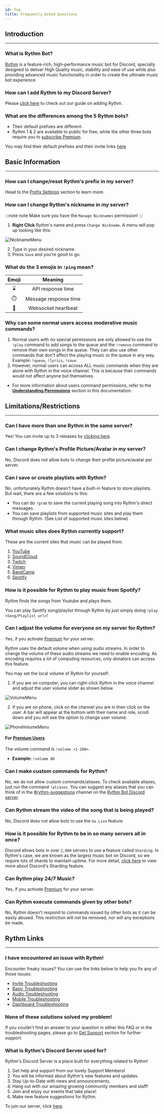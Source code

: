 ```yaml
---
id: faq
title: Frequently Asked Questions
---
```




<!-- The start of the Introduction Section -->
## Introduction
-----
### What is Rythm Bot?
[Rythm](/start) is a feature-rich, high-performance music bot for Discord, specially designed to deliver High Quality music, stability and ease of use while also providing advanced music functionality in order to create the ultimate music bot experience.

### How can I add Rythm to my Discord Server?
Please [click here](/adding_rythm) to check out our guide on adding Rythm.

### What are the differences among the 5 Rythm bots?
- Their default prefixes are different.
- Rythm 1 & 2 are available to public for free, while the other three bots require you to [subscribe Premium](https://rythm.fm/premium).

You may find their default prefixes and their invite links [here](/adding_rythm#rythm-releases)
<!-- The end of the Introduction Section -->

<!-- The start of the Basic Information Section -->
## Basic Information
-----

### How can I change/reset Rythm's prefix in my server?
Head to the [Prefix Settings](/settings#prefix) section to learn more.

### How can I change Rythm's nickname in my server?
:::note note
Make sure you have the `Manage Nicknames` permission!
:::
1. **Right Click** Rythm's name and press `Change Nickname`. A menu will pop up looking like this:

![NicknameMenu](/img/docs/faq/nickname-menu.png)

2. Type in your desired nickname.
3. Press `Save` and you're good to go.

### What do the 3 emojis in `!ping` mean?

| Emoji  | Meaning               |
|:------:|:---------------------:|
| ⌛     | API response time     |
| ⏱️     | Message response time |
| 💓     | Websocket heartbeat   |

### Why can some normal users access moderative music commands?
1. Normal users with no special permissions are only allowed to use the `!play` command to add songs to the queue and the `!remove` command to remove their own songs in the queue.
   They can also use other commands that don't affect the playing music or the queue in any way. Example: `!queue`, `!lyrics`, `!save`.
2. However, normal users can access ALL music commands when they are alone with Rythm in the voice channel.
   This is because their commands would not affect anyone but themselves.
  - For more information about users command permissions, refer to the **[Understanding Permissions](/permissions)** section in this documentation.
<!-- The end of the Basic Information Section -->

<!-- The start of the Limitations/Restrictions Section -->
## Limitations/Restrictions
-----
### Can I have more than one Rythm in the same server?
Yes! You can invite up to 3 releases by [clicking here](https://rythmbot.co/releases).

### Can I change Rythm's Profile Picture/Avatar in my server?
No, Discord does not allow bots to change their profile picture/avatar per server.

### Can I save or create playlists with Rythm?
No, unfortunately Rythm doesn't have a built-in feature to store playlists. But wait, there are a few solutions to this:
  - You can do `!grab` to save the current playing song into Rythm's direct messages.
  - You can save playlists from supported music sites and play them through Rythm. (See List of supported music sites below)

### What music sites does Rythm currently support?
These are the current sites that music can be played from.

1. [YouTube](https://www.youtube.com/)
2. [SoundCloud](https://www.soundcloud.com/)
3. [Twitch](https://www.twitch.tv/)
4. [Vimeo](https://www.vimeo.com/)
5. [BandCamp](https://www.bandcamp.com)
6. [Spotify](https://www.spotify.com/)

### How is it possible for Rythm to play music from Spotify?
Rythm finds the songs from Youtube and plays them.

You can play Spotify song/playlist through Rythm by just simply doing `!play <Song/Playlist url>`!

### Can I adjust the volume for everyone on my server for Rythm?
Yes, if you activate [Premium](https://rythmbot.co/premium) for your server.

Rythm uses the default volume when using audio streams. In order to change the volume of these audio streams we need to enable encoding. As encoding requires a lot of computing resources, only donators can access this feature.

You may set the local volume of Rythm for yourself:
1. If you are on computer, you can right-click Rythm in the voice channel and adjust the user volume slider as shown below.

![VolumeMenu](/img/docs/faq/user-volume.png)

2. If you are on phone, click on the channel you are in then click on the user. A bar will appear at the bottom with their name and role, scroll down and you will see the option to change user volume.

![PhoneVolumeMenu](/img/docs/faq/phone-user-volume.png)

#### For [Premium Users](https://rythm.fm/premium)
The volume command is `!volume <1-200>`.
- **Example:** `!volume 80`

### Can I make custom commands for Rythm?
No, we do not allow custom commands/aliases. To check available aliases, just run the command `!aliases`.
You can suggest any aliases that you can think of in the [#rythm-suggestions](https://discord.com/channels/231471142685245440/679554693403639835) channel on the [Rythm Bot Discord server](https://rythmbot.co/support).

### Can Rythm stream the video of the song that is being played?
No, Discord does not allow bots to use the `Go Live` feature.

### How is it possible for Rythm to be in so many servers all in once?
Discord allows bots in over `2,000` servers to use a feature called `Sharding`.
In Rythm's case, we are known as the largest music bot on Discord, so we require lots of shards to maintain uptime.
For more detail, [click here](https://discord.com/developers/docs/topics/gateway#sharding) to view more about Discord's Sharding feature.

### Can Rythm play 24/7 Music?
Yes, if you activate [Premium](https://rythm.fm/premium) for your server.

### Can Rythm execute commands given by other bots?
No, Rythm doesn't respond to commands issued by other bots as it can be easily abused. This restriction will not be removed, nor will any exceptions be made.

## Rythm Links
-----
### I have encountered an issue with Rythm!
Encounter freaky issues? You can use the links below to help you fix any of those issues:
+ [Invite Troubleshooting](/invite_troubleshooting)
+ [Basic Troubleshooting](/basic_troubleshooting)
+ [Audio Troubleshooting](/audio_troubleshooting)
+ [Mobile Troubleshooting](/mobile_troubleshooting)
+ [Dashboard Troubleshooting](/dashboard_troubleshooting)
### None of these solutions solved my problem!
If you couldn't find an answer to your question in either this FAQ or in the troubleshooting pages, please go to [Get Support](/get_support) section for further support.

### What is Rythm's Discord Server used for?
Rythm's Discord Server is a place built for everything related to Rythm!
1. Get help and support from our lovely Support Members!
2. You will be informed about Rythm's new features and updates.
3. Stay Up-to-Date with news and announcements.
4. Hang out with our amazing growing community members and staff!
5. Join and enjoy our events that take place!
6. Make new feature suggestions for Rythm.

To join our server, click [here](https://rythmbot.co/support).
